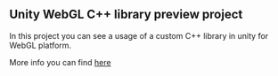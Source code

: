 ## Unity WebGL C++ library preview project

In this project you can see a usage of a custom C++ library in unity for WebGL platform.

More info you can find [here](https://medium.com/@oleksii_chernov/how-to-use-custom-c-dll-in-unity-webgl-f459ce74ceaf)